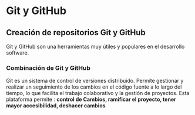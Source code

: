 # Git y GitHub

## Creación de repositorios Git y GitHub
Git y GitHub son una herramientas muy útiles y populares en el desarrollo software.

### Combinación de Git y GitHub

Git es un sistema de control de versiones distribuido. Permite gestionar y realizar un seguimiento de los cambios en el código fuente a lo largo del tiempo, lo que facilita el trabajo colaborativo y la gestión de proyectos. 
Esta plataforma permite : **control de Cambios, ramificar el proyecto, tener mayor accesibilidad, deshacer cambios**
